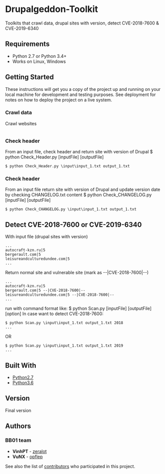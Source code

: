 # Drupalgeddon-Toolkit

Toolkits that crawl data, drupal sites with version, detect CVE-2018-7600 & CVE-2019-6340 

## Requirements

* Python 2.7 or Python 3.4+
* Works on Linux, Windows

## Getting Started

These instructions will get you a copy of the project up and running on your local machine for development and testing purposes. See deployment for notes on how to deploy the project on a live system.

### Crawl data

Crawl websites

```

```

### Check header

From an input file, check header and return site with version of Drupal
$ python Check_Header.py [inputFile] [outputFile]

```
$ python Check_Header.py \input\input_1.txt output_1.txt
```

### Check header

From an input file return site with version of Drupal and update version date by checking CHANGELOG.txt content
$ python Check_CHANGELOG.py [inputFile] [outputFile]

```
$ python Check_CHANGELOG.py \input\input_1.txt output_1.txt
```

## Detect CVE-2018-7600 or CVE-2019-6340

With input file (drupal sites with version) 

```
...
autocraft-kzn.ru|5
bergerault.com|5
leisureandculturedundee.com|5
...
```

Return normal site and vulnerable site (mark as --|CVE-2018-7600|--) 

```
...
autocraft-kzn.ru|5
bergerault.com|5 --|CVE-2018-7600|--
leisureandculturedundee.com|5 --|CVE-2018-7600|--
...
```

run with command format like: $ python Scan.py [inputFile] [outputFile] [option]
In case want to detect CVE-2018-7600:

```
$ python Scan.py \input\input_1.txt output_1.txt 2018
...
```
OR
```
$ python Scan.py \input\input_1.txt output_1.txt 2019
...
```

## Built With

* [Python2.7](https://docs.python.org/2.7/)
* [Python3.6](https://docs.python.org/2.6/)

## Version

Final version

## Authors
### BB01 team

* **VinhPT** - [zeralot](https://github.com/zeralot)
* **VuNX** - [opflep](https://github.com/opflep)

See also the list of [contributors](https://github.com/opflep/Drupalgeddon-Toolkit/graphs/contributors) who participated in this project.
